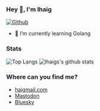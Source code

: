 ### Hey 👋, I'm lhaig
[![Github](https://img.shields.io/github/followers/lhaig?label=Follow&style=social)](https://github.com/lhaig)

- 🌱 I’m currently learning
Golang

### Stats

![Top Langs](https://github-readme-stats.vercel.app/api/top-langs/?username=lhaig&hide=html)
![lhaigs's github stats](https://github-readme-stats.vercel.app/api?username=lhaig&show_icons=true&count_private=true&line_height=40)

### Where can you find me?
- [haigmail.com](https://haigmail.com)
- [Mastodon](@lhaig@hachyderm.io)
- [Bluesky](https://bsky.app/profile/lhaig.haigmail.com)


<!--
**lhaig/lhaig** is a ✨ _special_ ✨ repository because its `README.md` (this file) appears on your GitHub profile.

Here are some ideas to get you started:

- 🔭 I’m currently working on ...
- 🌱 I’m currently learning ...
- 👯 I’m looking to collaborate on ...
- 🤔 I’m looking for help with ...
- 💬 Ask me about ...
- 📫 How to reach me: ...
- 😄 Pronouns: ...
- ⚡ Fun fact: ...


I'm looking for [GitHub sponsors](https://github.com/sponsors/mattn).
-->
